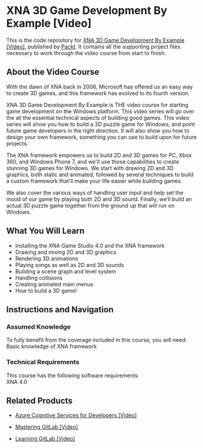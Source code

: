 # XNA 3D Game Development By Example [Video]
This is the code repository for [XNA 3D Game Development By Example [Video]](https://www.packtpub.com/game-development/xna-3d-game-development-example-video?utm_source=github&utm_medium=repository&utm_campaign=9781849695701), published by [Packt](https://www.packtpub.com/?utm_source=github). It contains all the supporting project files necessary to work through the video course from start to finish.
## About the Video Course
With the dawn of XNA back in 2006, Microsoft has offered us an easy way to create 3D games, and this framework has evolved to its fourth version.

XNA 3D Game Development By Example is THE video course for starting game development on the Windows platform. This video series will go over the all the essential technical aspects of building good games. This video series will show you how to build a 3D puzzle game for Windows, and point future game developers in the right direction. It will also show you how to design your own framework, something you can use to build upon for future projects.

The XNA framework empowers us to build 2D and 3D games for PC, Xbox 360, and Windows Phone 7, and we'll use those capabilities to create stunning 3D games for Windows. We start with drawing 2D and 3D graphics, both static and animated, followed by several techniques to build a custom framework that'll make your life easier while building games.

We also cover the various ways of handling user input and help set the mood of our game by playing both 2D and 3D sound. Finally, we’ll build an actual 3D puzzle game together from the ground up that will run on Windows.

<H2>What You Will Learn</H2>
<DIV class=book-info-will-learn-text>
<UL>
<LI>Installing the XNA Game Studio 4.0 and the XNA framework 
<LI>Drawing and mixing 2D and 3D graphics 
<LI>Rendering 3D animations 
<LI>Playing songs as well as 2D and 3D sounds 
<LI>Building a scene graph and level system 
<LI>Handling collisions 
<LI>Creating animated main menus 
<LI>How to build a 3D game! </LI></UL></DIV>

## Instructions and Navigation
### Assumed Knowledge
To fully benefit from the coverage included in this course, you will need:<br/>
Basic knowledge of XNA framework
### Technical Requirements
This course has the following software requirements:<br/>
XNA 4.0

## Related Products
* [Azure Cognitive Services for Developers [Video]](https://www.packtpub.com/application-development/azure-cognitive-services-developers-video?utm_source=github&utm_medium=repository&utm_campaign=9781838552565)

* [Mastering GitLab [Video]](https://www.packtpub.com/networking-and-servers/mastering-gitlab-video?utm_source=github&utm_medium=repository&utm_campaign=9781789537642)

* [Learning GitLab [Video]](https://www.packtpub.com/application-development/learning-gitlab-video?utm_source=github&utm_medium=repository&utm_campaign=9781789809169)

